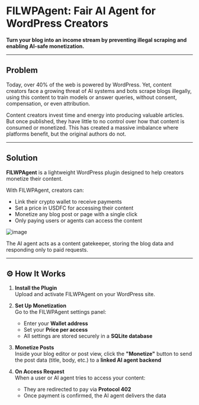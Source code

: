 # FILWPAgent: Fair AI Agent for WordPress Creators

**Turn your blog into an income stream by preventing illegal scraping and enabling AI-safe monetization.**

---

## Problem

Today, over 40% of the web is powered by WordPress. Yet, content creators face a growing threat of AI systems and bots scrape blogs illegally, using this content to train models or answer queries, without consent, compensation, or even attribution.

Content creators invest time and energy into producing valuable articles. But once published, they have little to no control over how that content is consumed or monetized. This has created a massive imbalance where platforms benefit, but the original authors do not.

---

## Solution

**FILWPAgent** is a lightweight WordPress plugin designed to help creators monetize their content.

With FILWPAgent, creators can:

-  Link their crypto wallet to receive payments  
-  Set a price in USDFC for accessing their content  
-  Monetize any blog post or page with a single click  
-  Only paying users or agents can access the content

![image](https://github.com/user-attachments/assets/0200b603-5a28-4644-9c59-f45c0f5d2fd8)


The AI agent acts as a content gatekeeper, storing the blog data and responding only to paid requests.

---

## ⚙️ How It Works

1. **Install the Plugin**  
   Upload and activate FILWPAgent on your WordPress site.

2. **Set Up Monetization**  
   Go to the FILWPAgent settings panel:
   - Enter your **Wallet address**
   - Set your **Price per access**
   - All settings are stored securely in a **SQLite database**

3. **Monetize Posts**  
   Inside your blog editor or post view, click the **"Monetize"** button to send the post data (title, body, etc.) to a **linked AI agent backend**

4. **On Access Request**  
   When a user or AI agent tries to access your content:
   - They are redirected to pay via **Protocol 402**
   - Once payment is confirmed, the AI agent delivers the data




